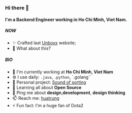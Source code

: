 ### Hi there 👋

#### I'm a Backend Engineer working in Ho Chi Minh, Viet Nam.

##### NOW

- ✨ Crafted last [Unboxx](https://unboxx.vn/) website;
- 🍑 What about this?

##### BIO

- 🏢 I'm currently working at **Ho Chi Minh, Viet Nam**
- ⚙️ I use daily: `.java`, `.python`, `.golang``
- 💅 Personal project: [Sound of sorting](https://trunghua-sorting.netlify.app/)
- 🌱 Learning all about **Open Source**
- 💬 Ping me about **design**,**development**, **design thinking**
- 📫 Reach me: [huatrung](https://www.linkedin.com/in/huatrung/)
- ⚡️ Fun fact: I'm a huge fan of Dota2
